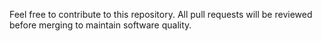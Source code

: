 Feel free to contribute to this repository. All pull requests will be reviewed before merging to maintain software quality.
